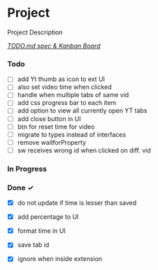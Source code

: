 # Project

Project Description

<em>[TODO.md spec & Kanban Board](https://bit.ly/3fCwKfM)</em>

### Todo

- [ ] add Yt thumb as icon to ext UI  
- [ ] also set video time when clicked  
- [ ] handle when multiple tabs of same vid  
- [ ] add css progress bar to each item  
- [ ] add option to view all currently open YT tabs  
- [ ] add close button in UI  
- [ ] btn for reset time for video  
- [ ] migrate to types instead of interfaces  
- [ ] remove waitforProperty  
- [ ] sw receives wrong id when clicked on diff. vid  

### In Progress


### Done ✓

- [x] do not update if time is lesser than saved  
- [x] add percentage to UI  
- [x] format time in UI  
- [x] save tab id  
- [x] ignore when inside extension  

